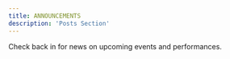 ```yaml
---
title: ANNOUNCEMENTS
description: 'Posts Section'
---
```


Check back in for news on upcoming events and performances.